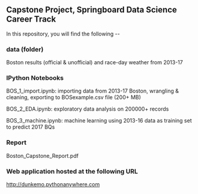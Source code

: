 ## Capstone Project, Springboard Data Science Career Track

In this repository, you will find the following --

### data (folder)

Boston results (official & unofficial) and race-day weather from 2013-17

### IPython Notebooks

BOS_1_import.ipynb: importing data from 2013-17 Boston, wrangling & cleaning, exporting to BOSexample.csv file (200+ MB)

BOS_2_EDA.ipynb: exploratory data analysis on 200000+ records

BOS_3_machine.ipynb: machine learning using 2013-16 data as training set to predict 2017 BQs

### Report

Boston_Capstone_Report.pdf

### Web application hosted at the following URL
http://dunkemo.pythonanywhere.com

